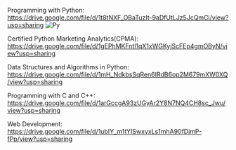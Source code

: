 Programming with Python: https://drive.google.com/file/d/1t8tNXF_OBaTuzIt-9aDfUtLJz5JcQmCi/view?usp=sharing
![Py](href="https://drive.google.com/file/d/1t8tNXF_OBaTuzIt-9aDfUtLJz5JcQmCi/view?usp=sharingg")

Certified Python Marketing Analytics(CPMA): https://drive.google.com/file/d/1gEPhMKFntl1qX1xWGKyjScFEp4gmOByN/view?usp=sharing


Data Structures and Algorithms in Python: https://drive.google.com/file/d/1mH_NdkbsSqRen6IRdB6op2M679mXW0XQ/view?usp=sharing


Programming with C and C++: https://drive.google.com/file/d/1arGccgA93zUGyAr2Y8N7NQ4CH8sc_Jwu/view?usp=sharing


Web Development: https://drive.google.com/file/d/1ubIY_m1tYISwxyxLs1mhA90fDjmP-fPp/view?usp=sharing

